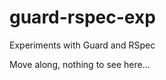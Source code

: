 guard-rspec-exp
===============

Experiments with Guard and RSpec

Move along, nothing to see here...
